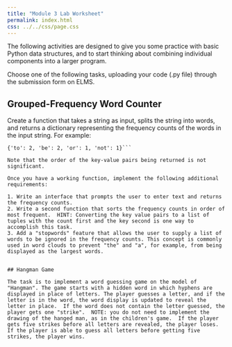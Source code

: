 ```yaml
---
title: "Module 3 Lab Worksheet"
permalink: index.html
css: ../../css/page.css
---
```


The following activities are designed to give you some practice with basic 
Python data structures, and to start thinking about combining individual 
components into a larger program.

Choose one of the following tasks, uploading your code (.py file) through the submission form on ELMS.

## Grouped-Frequency Word Counter

Create a function that takes a string as input, splits the string into words, and returns a dictionary representing the frequency counts of the words in the input string. For example:

```text = "to be or not to be"
{'to': 2, 'be': 2, 'or': 1, 'not': 1}```

Note that the order of the key-value pairs being returned is not significant.

Once you have a working function, implement the following additional requirements:

1. Write an interface that prompts the user to enter text and returns the frequency counts.
2. Write a second function that sorts the frequency counts in order of most frequent.  HINT: Converting the key value pairs to a list of tuples with the count first and the key second is one way to accomplish this task.
3. Add a "stopwords" feature that allows the user to supply a list of words to be ignored in the frequency counts. This concept is commonly used in word clouds to prevent "the" and "a", for example, from being displayed as the largest words.


## Hangman Game

The task is to implement a word guessing game on the model of "Hangman". The game starts with a hidden word in which hyphens are displayed in place of letters. The player guesses a letter, and if the letter is in the word, the word display is updated to reveal the letter in place.  If the word does not contain the letter guessed, the player gets one "strike".  NOTE: you do not need to implement the drawing of the hanged man, as in the children's game.  If the player gets five strikes before all letters are revealed, the player loses.  If the player is able to guess all letters before getting five strikes, the player wins.
